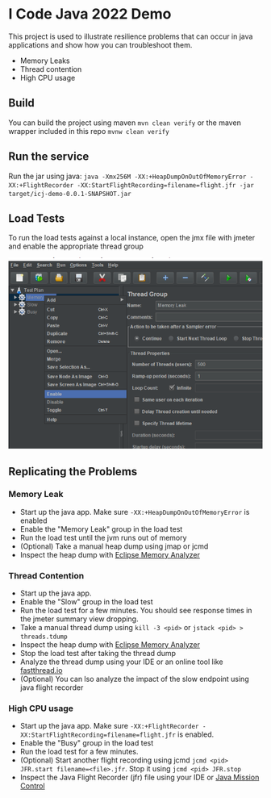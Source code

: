 # I Code Java 2022 Demo

This project is used to illustrate resilience problems that can occur in java applications and show how you can troubleshoot them. 

* Memory Leaks
* Thread contention
* High CPU usage

## Build
You can build the project using maven `mvn clean verify` or the maven wrapper included in this repo `mvnw clean verify`

## Run the service
Run the jar using java: 
`java -Xmx256M -XX:+HeapDumpOnOutOfMemoryError -XX:+FlightRecorder -XX:StartFlightRecording=filename=flight.jfr -jar target/icj-demo-0.0.1-SNAPSHOT.jar`

## Load Tests

To run the load tests against a local instance, open the jmx file with jmeter and enable the appropriate thread group

![Jmeter Screenshot](pictures/Jmeter.PNG)

## Replicating the Problems
### Memory Leak

* Start up the java app. Make sure `-XX:+HeapDumpOnOutOfMemoryError` is enabled
* Enable the "Memory Leak" group in the load test
* Run the load test until the jvm runs out of memory
* (Optional) Take a manual heap dump using jmap or jcmd
* Inspect the heap dump with [Eclipse Memory Analyzer](https://www.eclipse.org/mat/)

### Thread Contention

* Start up the java app.
* Enable the "Slow" group in the load test
* Run the load test for a few minutes. You should see response times in the jmeter summary view dropping. 
* Take a manual thread dump using `kill -3 <pid>` or `jstack <pid> > threads.tdump` 
* Inspect the heap dump with [Eclipse Memory Analyzer](https://www.eclipse.org/mat/)
* Stop the load test after taking the thread dump
* Analyze the thread dump using your IDE or an online tool like [fastthread.io](https://fastthread.io/)
* (Optional) You can lso analyze the impact of the slow endpoint using java flight recorder

### High CPU usage

* Start up the java app. Make sure  `-XX:+FlightRecorder -XX:StartFlightRecording=filename=flight.jfr` is enabled. 
* Enable the "Busy" group in the load test
* Run the load test for a few minutes.
* (Optional) Start another flight recording using jcmd `jcmd <pid> JFR.start filename=<file>.jfr`. Stop it
  using `jcmd <pid> JFR.stop`
* Inspect the Java Flight Recorder (jfr) file using your IDE
  or [Java Mission Control](https://openjdk.org/projects/jmc/)
